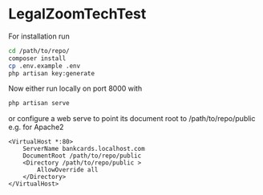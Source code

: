 # LegalZoomTechTest

For installation run

```bash
cd /path/to/repo/
composer install
cp .env.example .env
php artisan key:generate
```
Now either run locally on port 8000 with
```bash
php artisan serve
```
or configure a web serve to point its document root to /path/to/repo/public e.g. for Apache2 

```
<VirtualHost *:80>
    ServerName bankcards.localhost.com
    DocumentRoot /path/to/repo/public
    <Directory /path/to/repo/public >
        AllowOverride all
    </Directory>
</VirtualHost>
```
